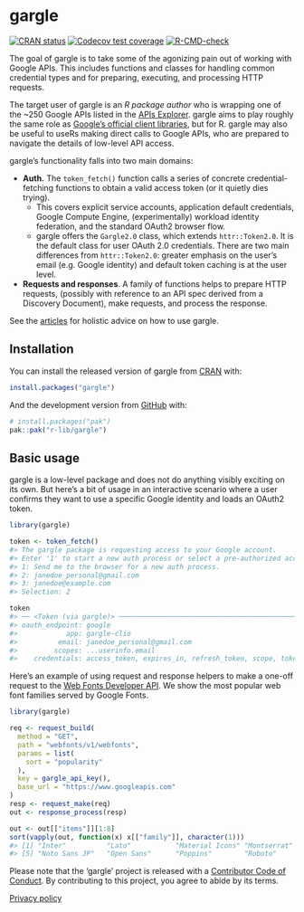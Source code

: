 
<!-- README.md is generated from README.Rmd. Please edit that file -->

# gargle

<!-- badges: start -->

[![CRAN
status](https://www.r-pkg.org/badges/version/gargle)](https://cran.r-project.org/package=gargle)
[![Codecov test
coverage](https://codecov.io/gh/r-lib/gargle/graph/badge.svg)](https://app.codecov.io/gh/r-lib/gargle)
[![R-CMD-check](https://github.com/r-lib/gargle/actions/workflows/R-CMD-check.yaml/badge.svg)](https://github.com/r-lib/gargle/actions/workflows/R-CMD-check.yaml)
<!-- badges: end -->

The goal of gargle is to take some of the agonizing pain out of working
with Google APIs. This includes functions and classes for handling
common credential types and for preparing, executing, and processing
HTTP requests.

The target user of gargle is an *R package author* who is wrapping one
of the ~250 Google APIs listed in the [APIs
Explorer](https://developers.google.com/apis-explorer). gargle aims to
play roughly the same role as [Google’s official client
libraries](https://developers.google.com/api-client-library/), but for
R. gargle may also be useful to useRs making direct calls to Google
APIs, who are prepared to navigate the details of low-level API access.

gargle’s functionality falls into two main domains:

- **Auth.** The `token_fetch()` function calls a series of concrete
  credential-fetching functions to obtain a valid access token (or it
  quietly dies trying).
  - This covers explicit service accounts, application default
    credentials, Google Compute Engine, (experimentally) workload
    identity federation, and the standard OAuth2 browser flow.
  - gargle offers the `Gargle2.0` class, which extends `httr::Token2.0`.
    It is the default class for user OAuth 2.0 credentials. There are
    two main differences from `httr::Token2.0`: greater emphasis on the
    user’s email (e.g. Google identity) and default token caching is at
    the user level.
- **Requests and responses**. A family of functions helps to prepare
  HTTP requests, (possibly with reference to an API spec derived from a
  Discovery Document), make requests, and process the response.

See the [articles](https://gargle.r-lib.org/articles/) for holistic
advice on how to use gargle.

## Installation

You can install the released version of gargle from
[CRAN](https://CRAN.R-project.org) with:

``` r
install.packages("gargle")
```

And the development version from [GitHub](https://github.com/) with:

``` r
# install.packages("pak")
pak::pak("r-lib/gargle")
```

## Basic usage

gargle is a low-level package and does not do anything visibly exciting
on its own. But here’s a bit of usage in an interactive scenario where a
user confirms they want to use a specific Google identity and loads an
OAuth2 token.

``` r
library(gargle)

token <- token_fetch()
#> The gargle package is requesting access to your Google account.
#> Enter '1' to start a new auth process or select a pre-authorized account.
#> 1: Send me to the browser for a new auth process.
#> 2: janedoe_personal@gmail.com
#> 3: janedoe@example.com
#> Selection: 2

token
#> ── <Token (via gargle)> ─────────────────────────────────────────────────────
#> oauth_endpoint: google
#>            app: gargle-clio
#>          email: janedoe_personal@gmail.com
#>         scopes: ...userinfo.email
#>    credentials: access_token, expires_in, refresh_token, scope, token_type, id_token
```

Here’s an example of using request and response helpers to make a
one-off request to the [Web Fonts Developer
API](https://developers.google.com/fonts/docs/developer_api). We show
the most popular web font families served by Google Fonts.

``` r
library(gargle)

req <- request_build(
  method = "GET",
  path = "webfonts/v1/webfonts",
  params = list(
    sort = "popularity"
  ),
  key = gargle_api_key(),
  base_url = "https://www.googleapis.com"
)
resp <- request_make(req)
out <- response_process(resp)

out <- out[["items"]][1:8]
sort(vapply(out, function(x) x[["family"]], character(1)))
#> [1] "Inter"          "Lato"           "Material Icons" "Montserrat"    
#> [5] "Noto Sans JP"   "Open Sans"      "Poppins"        "Roboto"
```

Please note that the ‘gargle’ project is released with a [Contributor
Code of Conduct](https://gargle.r-lib.org/CODE_OF_CONDUCT.html). By
contributing to this project, you agree to abide by its terms.

[Privacy policy](https://www.tidyverse.org/google_privacy_policy)

